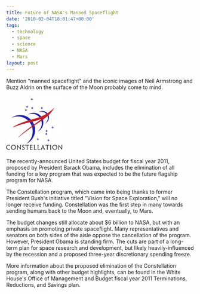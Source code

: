 ```yaml
---
title: Future of NASA's Manned Spaceflight
date: '2010-02-04T18:01:47+00:00'
tags:
  - technology
  - space
  - science
  - NASA
  - Mars
layout: post
---
```


Mention "manned spaceflight" and the iconic images of Neil Armstrong and Buzz Aldrin on the surface of the Moon probably come to mind.

<p><img src="/assets/img/2010-02-04-future-of-nasas-manned-spaceflight/constellation-program-150x150.jpg" class="thumbphoto right pad" alt="Constellation Program logo"/></p>

The recently-announced United States budget for fiscal year 2011, proposed by President Barack Obama, includes the elimination of all funding for a key program that was expected to be the future flagship program for NASA.

The Constellation program, which came into being thanks to former President Bush's initiative titled "Vision for Space Exploration," will no longer receive funding. Constellation was the first step in many towards sending humans back to the Moon and, eventually, to Mars.

<!-- e -->
<span id="more"></span>

The budget changes still allocate about $6 billion to NASA, but with an emphasis on promoting private spaceflight. Many representatives and senators on both sides of the aisle oppose the cancellation of the program. However, President Obama is standing firm. The cuts are part of a long-term plan for space research and development, but likely heavily-influenced by the recession and a proposed three-year discretionary spending freeze.

More information about the proposed elimination of the Constellation program, along with other budget highlights, can be found in the White House's Office of Management and Budget fiscal year 2011 Terminations, Reductions, and Savings plan.
